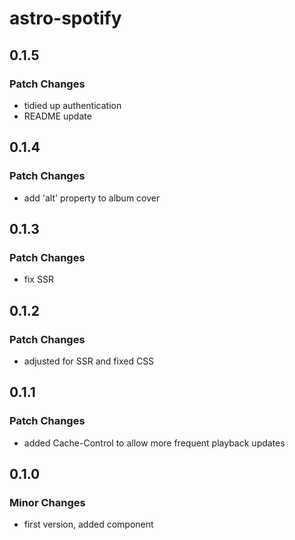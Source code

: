 # astro-spotify

## 0.1.5

### Patch Changes

- tidied up authentication
- README update

## 0.1.4

### Patch Changes

- add 'alt' property to album cover

## 0.1.3

### Patch Changes

- fix SSR

## 0.1.2

### Patch Changes

- adjusted for SSR and fixed CSS

## 0.1.1

### Patch Changes

- added Cache-Control to allow more frequent playback updates

## 0.1.0

### Minor Changes

- first version, added <CurrentlyPlaying /> component
